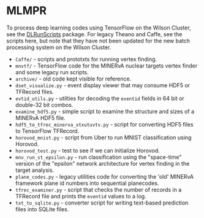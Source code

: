 # MLMPR

To process deep learning codes using TensorFlow on the Wilson Cluster, see the
[DLRunScripts](https://github.com/gnperdue/DLRunScripts) package. For legacy
Theano and Caffe, see the scripts here, but note that they have not been
updated for the new batch processing system on the Wilson Cluster.

* `Caffe/` - scripts and prototxts for running vertex finding.
* `mnvtf/` - TensorFlow code for the MINERvA nuclear targets vertex
finder and some legacy run scripts.
* `archive/` - old code kept visible for reference.
* `dset_visualize.py` - event display viewer that may consume HDF5 or TFRecord
files.
* `evtid_utils.py` - utilties for decoding the `eventid` fields in 64 bit or
double-32 bit combos.
* `examine_hdf5.py` - simple script to examine the structure and sizes of a
MINERvA HDF5 file.
* `hdf5_to_tfrec_minerva_xtxutuvtv.py` - script for converting HDF5 files to
TensorFlow TFRecord.
* `horovod_mnist.py` - script from Uber to run MNIST classification using
Horovod.
* `horovod_test.py` - test to see if we can initialize Horovod.
* `mnv_run_st_epsilon.py` - run classification using the "space-time" version
of the "epsilon" network architecture for vertex finding in the target
analysis. 
* `plane_codes.py` - legacy utilities code for converting the 'old' MINERvA
framework plane id numbers into sequential planecodes.
* `tfrec_examiner.py` - script that checks the number of records in a TFRecord
file and prints the `eventid` values to a log.
* `txt_to_sqlite.py` - converter script for writing text-based prediction
files into SQLite files.
